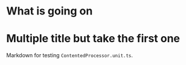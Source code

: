 # What is going on

# Multiple title but take the first one

Markdown for testing `ContentedProcessor.unit.ts`.
